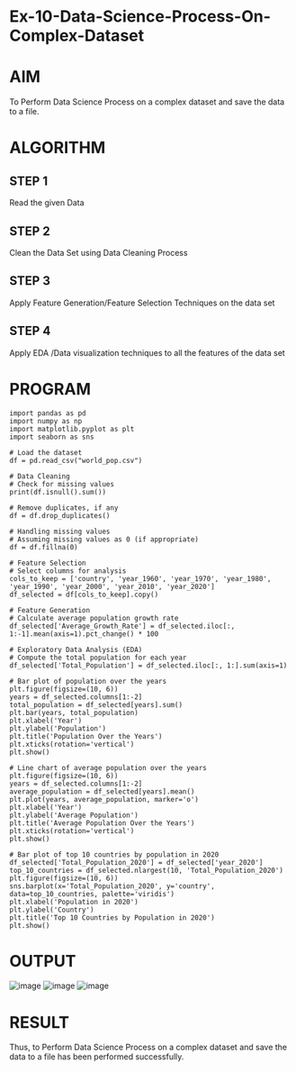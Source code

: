 # Ex-10-Data-Science-Process-On-Complex-Dataset
# AIM
To Perform Data Science Process on a complex dataset and save the data to a file.

# ALGORITHM
## STEP 1
Read the given Data

## STEP 2
Clean the Data Set using Data Cleaning Process

## STEP 3
Apply Feature Generation/Feature Selection Techniques on the data set

## STEP 4
Apply EDA /Data visualization techniques to all the features of the data set

# PROGRAM
```
import pandas as pd
import numpy as np
import matplotlib.pyplot as plt
import seaborn as sns

# Load the dataset
df = pd.read_csv("world_pop.csv")

# Data Cleaning
# Check for missing values
print(df.isnull().sum())

# Remove duplicates, if any
df = df.drop_duplicates()

# Handling missing values
# Assuming missing values as 0 (if appropriate)
df = df.fillna(0)

# Feature Selection
# Select columns for analysis
cols_to_keep = ['country', 'year_1960', 'year_1970', 'year_1980', 'year_1990', 'year_2000', 'year_2010', 'year_2020']
df_selected = df[cols_to_keep].copy()

# Feature Generation
# Calculate average population growth rate
df_selected['Average_Growth_Rate'] = df_selected.iloc[:, 1:-1].mean(axis=1).pct_change() * 100

# Exploratory Data Analysis (EDA)
# Compute the total population for each year
df_selected['Total_Population'] = df_selected.iloc[:, 1:].sum(axis=1)

# Bar plot of population over the years
plt.figure(figsize=(10, 6))
years = df_selected.columns[1:-2]
total_population = df_selected[years].sum()
plt.bar(years, total_population)
plt.xlabel('Year')
plt.ylabel('Population')
plt.title('Population Over the Years')
plt.xticks(rotation='vertical')
plt.show()

# Line chart of average population over the years
plt.figure(figsize=(10, 6))
years = df_selected.columns[1:-2]
average_population = df_selected[years].mean()
plt.plot(years, average_population, marker='o')
plt.xlabel('Year')
plt.ylabel('Average Population')
plt.title('Average Population Over the Years')
plt.xticks(rotation='vertical')
plt.show()

# Bar plot of top 10 countries by population in 2020
df_selected['Total_Population_2020'] = df_selected['year_2020']
top_10_countries = df_selected.nlargest(10, 'Total_Population_2020')
plt.figure(figsize=(10, 6))
sns.barplot(x='Total_Population_2020', y='country', data=top_10_countries, palette='viridis')
plt.xlabel('Population in 2020')
plt.ylabel('Country')
plt.title('Top 10 Countries by Population in 2020')
plt.show()
```
# OUTPUT
![image](https://github.com/Irenejecinthamerlin/Ex-10-Data-Science-Process-on-Complex-Dataset/assets/128350225/9ceb602b-ff66-4692-a473-281308f335c3)
![image](https://github.com/Irenejecinthamerlin/Ex-10-Data-Science-Process-on-Complex-Dataset/assets/128350225/113e9999-e693-4ba0-8901-a7e43e35bca2)
![image](https://github.com/Irenejecinthamerlin/Ex-10-Data-Science-Process-on-Complex-Dataset/assets/128350225/d354cd26-95ea-4f06-b337-538027503857)
# RESULT
Thus, to Perform Data Science Process on a complex dataset and save the data to a file has been performed successfully.

